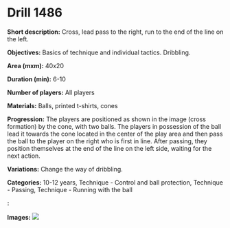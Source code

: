 # Drill 1486

**Short description:**
Cross, lead pass to the right, run to the end of the line on the left.

**Objectives:**
Basics of technique and individual tactics. Dribbling.

**Area (mxm):**
40x20

**Duration (min):**
6-10

**Number of players:**
All players

**Materials:**
Balls, printed t-shirts, cones

**Progression:**
The players are positioned as shown in the image (cross formation) by the cone, with two balls. The players in possession of the ball lead it towards the cone located in the center of the play area and then pass the ball to the player on the right who is first in line. After passing, they position themselves at the end of the line on the left side, waiting for the next action.

**Variations:**
Change the way of dribbling.

**Categories:**
10-12 years, Technique - Control and ball protection, Technique - Passing, Technique - Running with the ball

**:**


**Images:**
![](https://www.coachingfutsal.com/\images\5d73d32c-6125-449f-99aa-24d28a3cd386_278.png)

